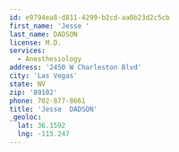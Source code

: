 ```yaml
---
id: e9794ea8-d811-4299-b2cd-aa0b23d2c5cb
first_name: 'Jesse '
last_name: DADSON
license: M.D.
services:
  - Anesthesiology
address: '2450 W Charleston Blvd'
city: 'Las Vegas'
state: NV
zip: '89102'
phone: 702-877-8661
title: 'Jesse  DADSON'
_geoloc:
  lat: 36.1592
  lng: -115.247
---
```

